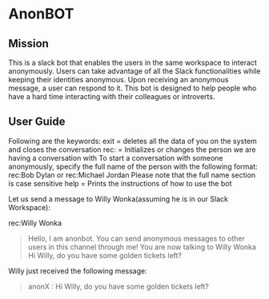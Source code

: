 # AnonBOT
<h2>Mission</h2>
This is a slack bot that enables the users in the same workspace to interact anonymously. Users can take advantage of all the Slack functionalities while keeping their identities anonymous. Upon receiving an anonymous message, a user can respond to it. This bot is designed to help people who have a hard time interacting with their colleagues or introverts.

<h2>User Guide</h2>
Following are the keywords:
exit  = deletes all the data of you on the system and closes the conversation
rec:  = Initializes or changes the person we are having a conversation with
        To start a conversation with someone anonymously, specify the full name of the person with the following format:               rec:Bob Dylan or rec:Michael Jordan Please note that the full name section is case sensitive
help  = Prints the instructions of how to use the bot

Let us send a message to Willy Wonka(assuming he is in our Slack Workspace):

rec:Willy Wonka
> Hello, I am anonbot. You can send anonymous messages to other users in this channel through me!
> You are now talking to Willy Wonka
Hi Willy, do you have some golden tickets left?

Willy just received the following message:
> anonX : Hi Willy, do you have some golden tickets left?

